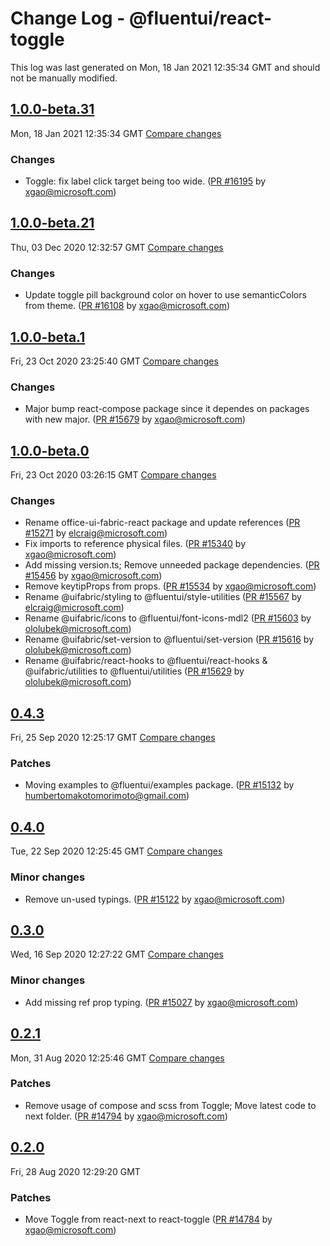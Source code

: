 # Change Log - @fluentui/react-toggle

This log was last generated on Mon, 18 Jan 2021 12:35:34 GMT and should not be manually modified.

<!-- Start content -->

## [1.0.0-beta.31](https://github.com/microsoft/fluentui/tree/@fluentui/react-toggle_v1.0.0-beta.31)

Mon, 18 Jan 2021 12:35:34 GMT 
[Compare changes](https://github.com/microsoft/fluentui/compare/@fluentui/react-toggle_v1.0.0-beta.21..@fluentui/react-toggle_v1.0.0-beta.31)

### Changes

- Toggle: fix label click target being too wide. ([PR #16195](https://github.com/microsoft/fluentui/pull/16195) by xgao@microsoft.com)

## [1.0.0-beta.21](https://github.com/microsoft/fluentui/tree/@fluentui/react-toggle_v1.0.0-beta.21)

Thu, 03 Dec 2020 12:32:57 GMT 
[Compare changes](https://github.com/microsoft/fluentui/compare/@fluentui/react-toggle_v1.0.0-beta.1..@fluentui/react-toggle_v1.0.0-beta.21)

### Changes

- Update toggle pill background color on hover to use semanticColors from theme. ([PR #16108](https://github.com/microsoft/fluentui/pull/16108) by xgao@microsoft.com)

## [1.0.0-beta.1](https://github.com/microsoft/fluentui/tree/@fluentui/react-toggle_v1.0.0-beta.1)

Fri, 23 Oct 2020 23:25:40 GMT 
[Compare changes](https://github.com/microsoft/fluentui/compare/@fluentui/react-toggle_v1.0.0-beta.0..@fluentui/react-toggle_v1.0.0-beta.1)

### Changes

- Major bump react-compose package since it dependes on packages with new major. ([PR #15679](https://github.com/microsoft/fluentui/pull/15679) by xgao@microsoft.com)

## [1.0.0-beta.0](https://github.com/microsoft/fluentui/tree/@fluentui/react-toggle_v1.0.0-beta.0)

Fri, 23 Oct 2020 03:26:15 GMT 
[Compare changes](https://github.com/microsoft/fluentui/compare/@fluentui/react-toggle_v0.4.3..@fluentui/react-toggle_v1.0.0-beta.0)

### Changes

- Rename office-ui-fabric-react package and update references ([PR #15271](https://github.com/microsoft/fluentui/pull/15271) by elcraig@microsoft.com)
- Fix imports to reference physical files. ([PR #15340](https://github.com/microsoft/fluentui/pull/15340) by xgao@microsoft.com)
- Add missing version.ts; Remove unneeded package dependencies. ([PR #15456](https://github.com/microsoft/fluentui/pull/15456) by xgao@microsoft.com)
- Remove keytipProps from props. ([PR #15534](https://github.com/microsoft/fluentui/pull/15534) by xgao@microsoft.com)
- Rename @uifabric/styling to @fluentui/style-utilities ([PR #15567](https://github.com/microsoft/fluentui/pull/15567) by elcraig@microsoft.com)
- Rename @uifabric/icons to @fluentui/font-icons-mdl2 ([PR #15603](https://github.com/microsoft/fluentui/pull/15603) by ololubek@microsoft.com)
- Rename @uifabric/set-version to @fluentui/set-version ([PR #15616](https://github.com/microsoft/fluentui/pull/15616) by ololubek@microsoft.com)
- Rename @uifabric/react-hooks to @fluentui/react-hooks & @uifabric/utilities to @fluentui/utilities ([PR #15629](https://github.com/microsoft/fluentui/pull/15629) by ololubek@microsoft.com)

## [0.4.3](https://github.com/microsoft/fluentui/tree/@fluentui/react-toggle_v0.4.3)

Fri, 25 Sep 2020 12:25:17 GMT 
[Compare changes](https://github.com/microsoft/fluentui/compare/@fluentui/react-toggle_v0.4.1..@fluentui/react-toggle_v0.4.3)

### Patches

- Moving examples to @fluentui/examples package. ([PR #15132](https://github.com/microsoft/fluentui/pull/15132) by humbertomakotomorimoto@gmail.com)

## [0.4.0](https://github.com/microsoft/fluentui/tree/@fluentui/react-toggle_v0.4.0)

Tue, 22 Sep 2020 12:25:45 GMT 
[Compare changes](https://github.com/microsoft/fluentui/compare/@fluentui/react-toggle_v0.3.0..@fluentui/react-toggle_v0.4.0)

### Minor changes

- Remove un-used typings. ([PR #15122](https://github.com/microsoft/fluentui/pull/15122) by xgao@microsoft.com)

## [0.3.0](https://github.com/microsoft/fluentui/tree/@fluentui/react-toggle_v0.3.0)

Wed, 16 Sep 2020 12:27:22 GMT 
[Compare changes](https://github.com/microsoft/fluentui/compare/@fluentui/react-toggle_v0.2.1..@fluentui/react-toggle_v0.3.0)

### Minor changes

- Add missing ref prop typing. ([PR #15027](https://github.com/microsoft/fluentui/pull/15027) by xgao@microsoft.com)

## [0.2.1](https://github.com/microsoft/fluentui/tree/@fluentui/react-toggle_v0.2.1)

Mon, 31 Aug 2020 12:25:46 GMT 
[Compare changes](https://github.com/microsoft/fluentui/compare/@fluentui/react-toggle_v0.2.0..@fluentui/react-toggle_v0.2.1)

### Patches

- Remove usage of compose and scss from Toggle; Move latest code to next folder. ([PR #14794](https://github.com/microsoft/fluentui/pull/14794) by xgao@microsoft.com)

## [0.2.0](https://github.com/microsoft/fluentui/tree/@fluentui/react-toggle_v0.2.0)

Fri, 28 Aug 2020 12:29:20 GMT

### Patches

- Move Toggle from react-next to react-toggle ([PR #14784](https://github.com/microsoft/fluentui/pull/14784) by xgao@microsoft.com)
